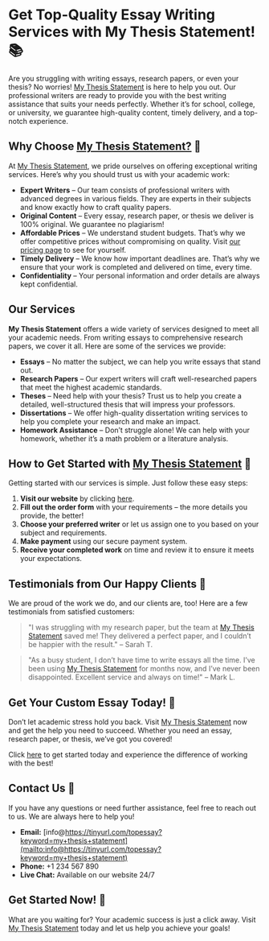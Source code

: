 # Get Top-Quality Essay Writing Services with My Thesis Statement! 📚

Are you struggling with writing essays, research papers, or even your thesis? No worries! [My Thesis Statement](https://tinyurl.com/topessay?keyword=my+thesis+statement) is here to help you out. Our professional writers are ready to provide you with the best writing assistance that suits your needs perfectly. Whether it’s for school, college, or university, we guarantee high-quality content, timely delivery, and a top-notch experience.

## Why Choose [My Thesis Statement?](https://tinyurl.com/topessay?keyword=my+thesis+statement) 🤔

At [My Thesis Statement](https://tinyurl.com/topessay?keyword=my+thesis+statement), we pride ourselves on offering exceptional writing services. Here’s why you should trust us with your academic work:

- **Expert Writers** – Our team consists of professional writers with advanced degrees in various fields. They are experts in their subjects and know exactly how to craft quality papers.
- **Original Content** – Every essay, research paper, or thesis we deliver is 100% original. We guarantee no plagiarism!
- **Affordable Prices** – We understand student budgets. That’s why we offer competitive prices without compromising on quality. Visit [our pricing page](https://tinyurl.com/topessay?keyword=my+thesis+statement) to see for yourself.
- **Timely Delivery** – We know how important deadlines are. That’s why we ensure that your work is completed and delivered on time, every time.
- **Confidentiality** – Your personal information and order details are always kept confidential.

## Our Services

**My Thesis Statement** offers a wide variety of services designed to meet all your academic needs. From writing essays to comprehensive research papers, we cover it all. Here are some of the services we provide:

- **Essays** – No matter the subject, we can help you write essays that stand out.
- **Research Papers** – Our expert writers will craft well-researched papers that meet the highest academic standards.
- **Theses** – Need help with your thesis? Trust us to help you create a detailed, well-structured thesis that will impress your professors.
- **Dissertations** – We offer high-quality dissertation writing services to help you complete your research and make an impact.
- **Homework Assistance** – Don’t struggle alone! We can help with your homework, whether it’s a math problem or a literature analysis.

## How to Get Started with [My Thesis Statement](https://tinyurl.com/topessay?keyword=my+thesis+statement) 📝

Getting started with our services is simple. Just follow these easy steps:

1. **Visit our website** by clicking [here](https://tinyurl.com/topessay?keyword=my+thesis+statement).
2. **Fill out the order form** with your requirements – the more details you provide, the better!
3. **Choose your preferred writer** or let us assign one to you based on your subject and requirements.
4. **Make payment** using our secure payment system.
5. **Receive your completed work** on time and review it to ensure it meets your expectations.

## Testimonials from Our Happy Clients 💬

We are proud of the work we do, and our clients are, too! Here are a few testimonials from satisfied customers:

> "I was struggling with my research paper, but the team at [My Thesis Statement](https://tinyurl.com/topessay?keyword=my+thesis+statement) saved me! They delivered a perfect paper, and I couldn’t be happier with the result." – Sarah T.

> "As a busy student, I don’t have time to write essays all the time. I’ve been using [My Thesis Statement](https://tinyurl.com/topessay?keyword=my+thesis+statement) for months now, and I’ve never been disappointed. Excellent service and always on time!" – Mark L.

## Get Your Custom Essay Today! 🌟

Don’t let academic stress hold you back. Visit [My Thesis Statement](https://tinyurl.com/topessay?keyword=my+thesis+statement) now and get the help you need to succeed. Whether you need an essay, research paper, or thesis, we’ve got you covered!

Click [here](https://tinyurl.com/topessay?keyword=my+thesis+statement) to get started today and experience the difference of working with the best!

## Contact Us 📨

If you have any questions or need further assistance, feel free to reach out to us. We are always here to help you!

- **Email:** [info@https://tinyurl.com/topessay?keyword=my+thesis+statement](mailto:info@https://tinyurl.com/topessay?keyword=my+thesis+statement)
- **Phone:** +1 234 567 890
- **Live Chat:** Available on our website 24/7

## Get Started Now! 🚀

What are you waiting for? Your academic success is just a click away. Visit [My Thesis Statement](https://tinyurl.com/topessay?keyword=my+thesis+statement) today and let us help you achieve your goals!
